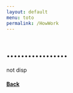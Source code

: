 ```yaml
---
layout: default
menu: toto
permalink: /HowWork
---
```


# .................

not disp

#### [Back](./Docs)
